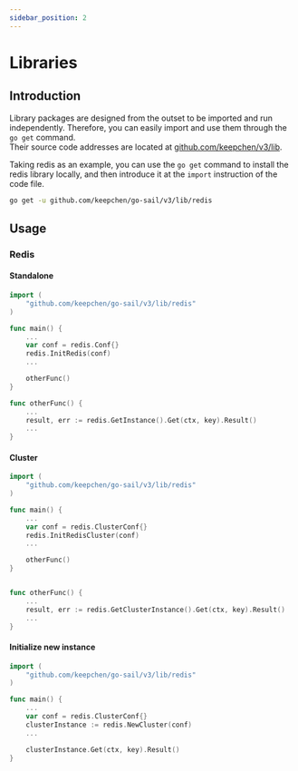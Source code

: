 ```yaml
---
sidebar_position: 2
---
```


# Libraries  
## Introduction  
Library packages are designed from the outset to be imported and run independently. Therefore, you can easily import and use them through the `go get` command.  
Their source code addresses are located at [github.com/keepchen/v3/lib](https://github.com/keepchen/go-sail/tree/main/lib).  

Taking redis as an example, you can use the `go get` command to install the redis library locally, and then introduce it at the `import` instruction of the code file.  
```bash showLineNumbers  
go get -u github.com/keepchen/go-sail/v3/lib/redis
```  
## Usage  
### Redis  
#### Standalone
```go title="main.go" showLineNumbers  
import (
    "github.com/keepchen/go-sail/v3/lib/redis"
)

func main() {
    ...
    var conf = redis.Conf{}
    redis.InitRedis(conf)
    ...

    otherFunc()
}

func otherFunc() {
    ...
    result, err := redis.GetInstance().Get(ctx, key).Result()
    ...
}
```  
#### Cluster  
```go title="main.go" showLineNumbers  
import (
    "github.com/keepchen/go-sail/v3/lib/redis"
)

func main() {
    ...
    var conf = redis.ClusterConf{}
    redis.InitRedisCluster(conf)
    ...

    otherFunc()
}


func otherFunc() {
    ...
    result, err := redis.GetClusterInstance().Get(ctx, key).Result()
    ...
}
```  
#### Initialize new instance  
```go title="main.go" showLineNumbers  
import (
    "github.com/keepchen/go-sail/v3/lib/redis"
)

func main() {
    ...
    var conf = redis.ClusterConf{}
    clusterInstance := redis.NewCluster(conf)
    ...

    clusterInstance.Get(ctx, key).Result()
}
```  
